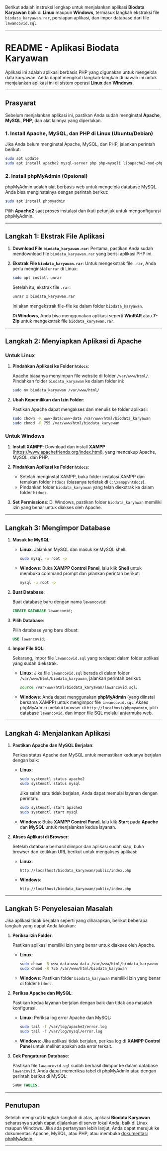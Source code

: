 Berikut adalah instruksi lengkap untuk menjalankan aplikasi **Biodata Karyawan** baik di **Linux** maupun **Windows**, termasuk langkah ekstraksi file `biodata_karyawan.rar`, persiapan aplikasi, dan impor database dari file `lawancovid.sql`.

---

# **README - Aplikasi Biodata Karyawan**

Aplikasi ini adalah aplikasi berbasis PHP yang digunakan untuk mengelola data karyawan. Anda dapat mengikuti langkah-langkah di bawah ini untuk menjalankan aplikasi ini di sistem operasi **Linux** dan **Windows**.

---

## **Prasyarat**

Sebelum menjalankan aplikasi ini, pastikan Anda sudah menginstal **Apache**, **MySQL**, **PHP**, dan alat lainnya yang diperlukan.

### **1. Install Apache, MySQL, dan PHP di Linux (Ubuntu/Debian)**

Jika Anda belum menginstal Apache, MySQL, dan PHP, jalankan perintah berikut:

```bash
sudo apt update
sudo apt install apache2 mysql-server php php-mysqli libapache2-mod-php unzip
```

### **2. Install phpMyAdmin (Opsional)**

phpMyAdmin adalah alat berbasis web untuk mengelola database MySQL. Anda bisa menginstalnya dengan perintah berikut:

```bash
sudo apt install phpmyadmin
```

Pilih **Apache2** saat proses instalasi dan ikuti petunjuk untuk mengonfigurasi phpMyAdmin.

---

## **Langkah 1: Ekstrak File Aplikasi**

1. **Download File `biodata_karyawan.rar`**: Pertama, pastikan Anda sudah mendownload file `biodata_karyawan.rar` yang berisi aplikasi PHP ini.

2. **Ekstrak File `biodata_karyawan.rar`**: 
   Untuk mengekstrak file `.rar`, Anda perlu menginstal `unrar` di Linux:

   ```bash
   sudo apt install unrar
   ```

   Setelah itu, ekstrak file `.rar`:

   ```bash
   unrar x biodata_karyawan.rar
   ```

   Ini akan mengekstrak file-file ke dalam folder `biodata_karyawan`.

   **Di Windows**, Anda bisa menggunakan aplikasi seperti **WinRAR** atau **7-Zip** untuk mengekstrak file `biodata_karyawan.rar`.

---

## **Langkah 2: Menyiapkan Aplikasi di Apache**

### **Untuk Linux**

1. **Pindahkan Aplikasi ke Folder `htdocs`**:
   
   Apache biasanya menyimpan file website di folder `/var/www/html/`. Pindahkan folder `biodata_karyawan` ke dalam folder ini:

   ```bash
   sudo mv biodata_karyawan /var/www/html/
   ```

2. **Ubah Kepemilikan dan Izin Folder**:

   Pastikan Apache dapat mengakses dan menulis ke folder aplikasi:

   ```bash
   sudo chown -R www-data:www-data /var/www/html/biodata_karyawan
   sudo chmod -R 755 /var/www/html/biodata_karyawan
   ```

### **Untuk Windows**

1. **Install XAMPP**:
   Download dan install **XAMPP** (https://www.apachefriends.org/index.html), yang mencakup Apache, MySQL, dan PHP.

2. **Pindahkan Aplikasi ke Folder `htdocs`**:
   - Setelah menginstal XAMPP, buka folder instalasi XAMPP dan temukan folder `htdocs` (biasanya terletak di `C:\xampp\htdocs`).
   - Pindahkan folder `biodata_karyawan` yang telah diekstrak ke dalam folder `htdocs`.

3. **Set Permissions**:
   Di Windows, pastikan folder `biodata_karyawan` memiliki izin yang benar untuk diakses oleh Apache.

---

## **Langkah 3: Mengimpor Database**

1. **Masuk ke MySQL**:

   - **Linux**:
     Jalankan MySQL dan masuk ke MySQL shell:

     ```bash
     sudo mysql -u root -p
     ```

   - **Windows**:
     Buka **XAMPP Control Panel**, lalu klik **Shell** untuk membuka command prompt dan jalankan perintah berikut:

     ```bash
     mysql -u root -p
     ```

2. **Buat Database**:

   Buat database baru dengan nama `lawancovid`:

   ```sql
   CREATE DATABASE lawancovid;
   ```

3. **Pilih Database**:

   Pilih database yang baru dibuat:

   ```sql
   USE lawancovid;
   ```

4. **Impor File SQL**:

   Sekarang, impor file `lawancovid.sql` yang terdapat dalam folder aplikasi yang sudah diekstrak.

   - **Linux**:
     Jika file `lawancovid.sql` berada di dalam folder `/var/www/html/biodata_karyawan`, jalankan perintah berikut:

     ```bash
     source /var/www/html/biodata_karyawan/lawancovid.sql;
     ```

   - **Windows**:
     Anda dapat menggunakan **phpMyAdmin** (yang diinstal bersama XAMPP) untuk mengimpor file `lawancovid.sql`. Akses phpMyAdmin melalui browser di `http://localhost/phpmyadmin`, pilih database `lawancovid`, dan impor file SQL melalui antarmuka web.

---

## **Langkah 4: Menjalankan Aplikasi**

1. **Pastikan Apache dan MySQL Berjalan**:

   Periksa status Apache dan MySQL untuk memastikan keduanya berjalan dengan baik:

   - **Linux**:

     ```bash
     sudo systemctl status apache2
     sudo systemctl status mysql
     ```

     Jika salah satu tidak berjalan, Anda dapat memulai layanan dengan perintah:

     ```bash
     sudo systemctl start apache2
     sudo systemctl start mysql
     ```

   - **Windows**:
     Buka **XAMPP Control Panel**, lalu klik **Start** pada **Apache** dan **MySQL** untuk menjalankan kedua layanan.

2. **Akses Aplikasi di Browser**:

   Setelah database berhasil diimpor dan aplikasi sudah siap, buka browser dan ketikkan URL berikut untuk mengakses aplikasi:

   - **Linux**:  
     ```
     http://localhost/biodata_karyawan/public/index.php
     ```

   - **Windows**:  
     ```
     http://localhost/biodata_karyawan/public/index.php
     ```

---

## **Langkah 5: Penyelesaian Masalah**

Jika aplikasi tidak berjalan seperti yang diharapkan, berikut beberapa langkah yang dapat Anda lakukan:

1. **Periksa Izin Folder**:

   Pastikan aplikasi memiliki izin yang benar untuk diakses oleh Apache.

   - **Linux**:

     ```bash
     sudo chown -R www-data:www-data /var/www/html/biodata_karyawan
     sudo chmod -R 755 /var/www/html/biodata_karyawan
     ```

   - **Windows**: Pastikan folder `biodata_karyawan` memiliki izin yang benar di folder `htdocs`.

2. **Periksa Apache dan MySQL**:

   Pastikan kedua layanan berjalan dengan baik dan tidak ada masalah konfigurasi.

   - **Linux**: Periksa log error Apache dan MySQL:

     ```bash
     sudo tail -f /var/log/apache2/error.log
     sudo tail -f /var/log/mysql/error.log
     ```

   - **Windows**: Jika aplikasi tidak berjalan, periksa log di **XAMPP Control Panel** untuk melihat apakah ada error terkait.

3. **Cek Pengaturan Database**:

   Pastikan file `lawancovid.sql` sudah berhasil diimpor ke dalam database `lawancovid`. Anda dapat memeriksa tabel di phpMyAdmin atau dengan perintah berikut di MySQL:

   ```sql
   SHOW TABLES;
   ```

---

## **Penutupan**

Setelah mengikuti langkah-langkah di atas, aplikasi **Biodata Karyawan** seharusnya sudah dapat dijalankan di server lokal Anda, baik di Linux maupun Windows. Jika ada pertanyaan lebih lanjut, Anda dapat merujuk ke dokumentasi Apache, MySQL, atau PHP, atau membuka [dokumentasi phpMyAdmin](https://www.phpmyadmin.net/).

---